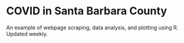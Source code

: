 # COVID in Santa Barbara County

An example of webpage scraping, data analysis, and plotting using R.
Updated weekly.
